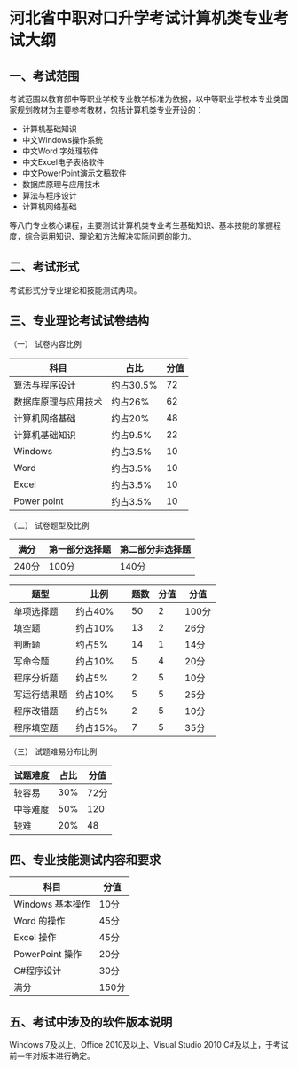 
# 河北省中职对口升学考试计算机类专业考试大纲



## 一、考试范围

考试范围以教育部中等职业学校专业教学标准为依据，以中等职业学校本专业类国家规划教材为主要参考教材，包括计算机类专业开设的：

- 计算机基础知识
- 中文Windows操作系统
- 中文Word 字处理软件
- 中文Excel电子表格软件
- 中文PowerPoint演示文稿软件
- 数据库原理与应用技术
- 算法与程序设计
- 计算机网络基础

等八门专业核心课程，主要测试计算机类专业考生基础知识、基本技能的掌握程度，综合运用知识、理论和方法解决实际问题的能力。

## 二、考试形式

考试形式分专业理论和技能测试两项。


## 三、专业理论考试试卷结构

（一） 试卷内容比例

| 科目                 | 占比      | 分值 |
| -------------------- | --------- | ---- |
| 算法与程序设计       | 约占30.5% | 72   |
| 数据库原理与应用技术 | 约占26%   |   62   |
| 计算机网络基础       | 约占20%   |  48    |
| 计算机基础知识       | 约占9.5%  | 22 |
| Windows              | 约占3.5%  |  10    |
| Word                 | 约占3.5%  | 10   |
| Excel                | 约占3.5%  | 10   |
| Power point          | 约占3.5%  |  10    |

（二） 试卷题型及比例

| 满分  | 第一部分选择题 | 第二部分非选择题 |
| ----- | -------------- | ---------------- |
| 240分 | 100分          | 140分            |


| 题型         | 比例      |题数|分值| 分值  |
| ------------ | --------- |---|---| ----- |
| 单项选择题   | 约占40%   |50 |2|100分 |
| 填空题       | 约占10%   |13|2| 26分  |
| 判断题       | 约占5%    |14|1| 14分   |
| 写命令题     | 约占10%   |5|4| 20分  |
| 程序分析题   | 约占5%    |2|5| 10分  |
| 写运行结果题 | 约占10%   |5|5| 25分  |
| 程序改错题   | 约占5%    |2|5| 10分  |
| 程序填空题   | 约占15%。 |7|5| 35分  |

（三） 试题难易分布比例

| 试题难度 | 占比 | 分值 |
| -------- | ---- | ---- |
| 较容易   | 30%  | 72分 |
| 中等难度 | 50%  | 120  |
| 较难     | 20%  | 48   |


## 四、专业技能测试内容和要求

|        科目          |   分值   |
| ---------------- | ---- |
| Windows 基本操作 | 10分 |
| Word 的操作      | 45分 |
| Excel 操作       | 45分 |
| PowerPoint 操作  | 20分 |
| C#程序设计       | 30分 |
|满分|150分|

## 五、考试中涉及的软件版本说明

Windows 7及以上、Office 2010及以上、Visual Studio 2010 C#及以上，于考试前一年对版本进行确定。

